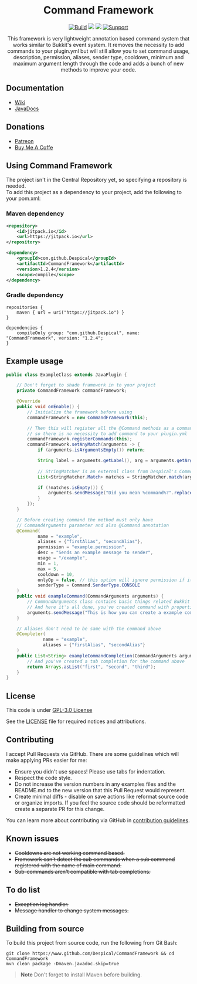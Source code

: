 <h1 align="center">Command Framework</h1>

<div align="center">

[![Build](https://github.com/Despical/CommandFramework/actions/workflows/build-commandframework.yml/badge.svg)](https://github.com/Despical/CommandFramework/actions/workflows/build-commandframework.yml)
[![](https://jitpack.io/v/Despical/CommandFramework.svg)](https://jitpack.io/#Despical/CommandFramework)
[![](https://img.shields.io/badge/JavaDocs-latest-lime.svg)](https://javadoc.jitpack.io/com/github/Despical/CommandFramework/latest/javadoc/index.html)
[![Support](https://img.shields.io/badge/Patreon-Support-lime.svg?logo=Patreon)](https://www.patreon.com/despical)

This framework is very lightweight annotation based command system that works similar to Bukkit's event system. It removes the necessity to
add commands to your plugin.yml but will still allow you to set command usage, description, permission, aliases, sender type, cooldown, minimum
and maximum argument length through the code and adds a bunch of new methods to improve your code.

</div>

## Documentation
- [Wiki](https://github.com/Despical/CommandFramework/wiki)
- [JavaDocs](https://javadoc.jitpack.io/com/github/Despical/CommandFramework/latest/javadoc/index.html)

## Donations
- [Patreon](https://www.patreon.com/despical)
- [Buy Me A Coffe](https://www.buymeacoffee.com/despical)

## Using Command Framework
The project isn't in the Central Repository yet, so specifying a repository is needed.<br>
To add this project as a dependency to your project, add the following to your pom.xml:

### Maven dependency

```xml
<repository>
    <id>jitpack.io</id>
    <url>https://jitpack.io</url>
</repository>
```
```xml
<dependency>
    <groupId>com.github.Despical</groupId>
    <artifactId>CommandFramework</artifactId>
    <version>1.2.4</version>
    <scope>compile</scope>
</dependency>
```

### Gradle dependency
```
repositories {
    maven { url = uri("https://jitpack.io") }
}
```
```
dependencies {
    compileOnly group: "com.github.Despical", name: "CommandFramework", version: "1.2.4";
}
```

## Example usage
```java
public class ExampleClass extends JavaPlugin {

    // Don't forget to shade framework in to your project
    private CommandFramework commandFramework;

    @Override
    public void onEnable() {
        // Initialize the framework before using
        commandFramework = new CommandFramework(this);

        // Then this will register all the @Command methods as a command
        // so there is no necessity to add command to your plugin.yml
        commandFramework.registerCommands(this);
        commandFramework.setAnyMatch(arguments -> {
            if (arguments.isArgumentsEmpty()) return;

            String label = arguments.getLabel(), arg = arguments.getArgument(0);
            
            // StringMatcher is an external class from Despical's Commons library.
            List<StringMatcher.Match> matches = StringMatcher.match(arg, commandFramework.getCommands().stream().map(cmd -> cmd.name().replace(label + ".", "")).collect(Collectors.toList()));

            if (!matches.isEmpty()) {
                arguments.sendMessage("Did you mean %command%?".replace("%command%", label + " " + matches.get(0).getMatch()));
            }
        });
    }

    // Before creating command the method must only have
    // CommandArguments parameter and also @Command annotation
    @Command(
            name = "example",
            aliases = {"firstAlias", "secondAlias"},
            permission = "example.permission",
            desc = "Sends an example message to sender",
            usage = "/example",
            min = 1,
            max = 5,
            cooldown = 10,
            onlyOp = false, // this option will ignore permission if it is set
            senderType = Command.SenderType.CONSOLE
    )
    public void exampleCommand(CommandArguments arguments) {
        // CommandArguments class contains basic things related Bukkit commands
        // And here it's all done, you've created command with properties above!
        arguments.sendMessage("This is how you can create a example command using framework.");
    }

    // Aliases don't need to be same with the command above
    @Completer(
              name = "example",
              aliases = {"firstAlias", "secondAlias"}
    )
    public List<String> exampleCommandCompletion(CommandArguments arguments) {
        // And you've created a tab completion for the command above
        return Arrays.asList("first", "second", "third");
    }
}
```

## License
This code is under [GPL-3.0 License](http://www.gnu.org/licenses/gpl-3.0.html)

See the [LICENSE](https://github.com/Despical/CommandFramework/blob/main/LICENSE) file for required notices and attributions.

## Contributing

I accept Pull Requests via GitHub. There are some guidelines which will make applying PRs easier for me:
+ Ensure you didn't use spaces! Please use tabs for indentation.
+ Respect the code style.
+ Do not increase the version numbers in any examples files and the README.md to the new version that this Pull Request would represent.
+ Create minimal diffs - disable on save actions like reformat source code or organize imports. If you feel the source code should be reformatted create a separate PR for this change.

You can learn more about contributing via GitHub in [contribution guidelines](../CONTRIBUTING.md).

## Known issues
* ~~Cooldowns are not working command based.~~
* ~~Framework can't detect the sub commands when a sub command registered with the name of main command.~~
* ~~Sub-commands aren't compatible with tab completions.~~

## To do list
* ~~Exception log handler.~~
* ~~Message handler to change system messages.~~

## Building from source
To build this project from source code, run the following from Git Bash:
```
git clone https://www.github.com/Despical/CommandFramework && cd CommandFramework
mvn clean package -Dmaven.javadoc.skip=true
```

> **Note** Don't forget to install Maven before building.
